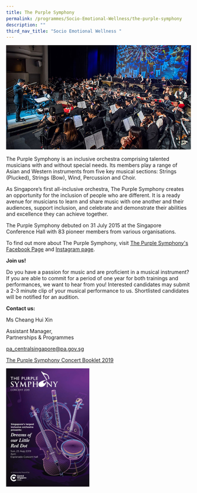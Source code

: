 ```yaml
---
title: The Purple Symphony
permalink: /programmes/Socio-Emotional-Wellness/the-purple-symphony
description: ""
third_nav_title: "Socio Emotional Wellness "
---
```

![The Purple Symphony](/images/Programmes/tps-main.jpg)

The Purple Symphony is an inclusive orchestra comprising talented musicians with and without special needs. Its members play a range of Asian and Western instruments from five key musical sections: Strings (Plucked), Strings (Bow), Wind, Percussion and Choir.

As Singapore’s first all-inclusive orchestra, The Purple Symphony creates an opportunity for the inclusion of people who are different. It is a ready avenue for musicians to learn and share music with one another and their audiences, support inclusion, and celebrate and demonstrate their abilities and excellence they can achieve together.

The Purple Symphony debuted on 31 July 2015 at the Singapore Conference Hall with 83 pioneer members from various organisations.

To find out more about The Purple Symphony, visit [The Purple Symphony's Facebook Page](https://www.facebook.com/thepurplesymphony/) and [Instagram page](https://www.instagram.com/thepurplesymphony/).

**Join us!**

Do you have a passion for music and are proficient in a musical instrument? If you are able to commit for a period of one year for both trainings and performances, we want to hear from you! Interested candidates may submit a 2-3 minute clip of your musical performance to us. Shortlisted candidates will be notified for an audition.

**Contact us:**

Ms Cheang Hui Xin

Assistant Manager,   
Partnerships & Programmes

[pa_centralsingapore@pa.gov.sg](mailto:pa_centralsingapore@pa.gov.sg)

[The Purple Symphony Concert Booklet 2019](https://go.gov.sg/tps)

<a href="https://go.gov.sg/tps">
	<img src="/images/Programmes/PurpleSymphony.jpg" alt="The Purple Symphony Concert Booklet 2019" style="width:45%;float:left;">
</a>